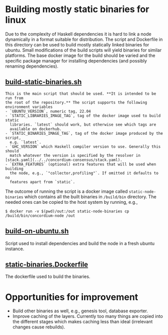 # Building mostly static binaries for linux

Due to the complexity of Haskell dependencies it is hard to link a node
dynamically in a format suitable for distribution. The script and Dockerfile in
this directory can be used to build mostly statically linked binaries for
ubuntu. Small modifications of the build scripts will yield binaries for similar
platforms. The base docker image for the build should be varied and the
specific package manager for installing dependencies (and possibly renaming dependencies).

## [build-static-binaries.sh](./build-static-binaries.sh)
    This is the main script that should be used. **It is intended to be run from
    the root of the repository.** The script supports the following environment variables
    - `UBUNTU_VERSION`, numeric tag, 22.04
    - `STATIC_LIBRARIES_IMAGE_TAG`, tag of the docker image used to build static
      libraries. `latest` should work, but otherwise see which tags are
      available on dockerhub.
    - `STATIC_BINARIES_IMAGE_TAG`, tag of the docker image produced by the script,
      e.g. `latest`.
    - `GHC_VERSION` which Haskell compiler version to use. Generally this should
      match whatever the version is specified by the resolver in [stack.yaml](../../concordium-consensus/stack.yaml).
    - `EXTRA_FEATURES` (optional) extra features that will be used when building
      the node, e.g., `"collector,profiling"`. If omitted it defaults to no
      features apart from `static`.

   The outcome of running the script is a docker image called
   `static-node-binaries` which contains all the built binaries in `/build/bin`
   directory. The needed ones can be copied to the host system by running, e.g.,

   ```console
   $ docker run -v $(pwd)/out:/out static-node-binaries cp /build/bin/concordium-node /out
   ```

## [build-on-ubuntu.sh](./build-on-ubuntu.sh)
   Script used to install dependencies and build the node in a fresh ubuntu
   instance.

## [static-binaries.Dockerfile](./static-binaries.Dockerfile)
   The dockerfile used to build the binaries.

# Opportunities for improvement

- Build other binaries as well, e.g., genesis tool, database exporter.
- Improve caching of the layers. Currently too many things are copied into the
  different stages which makes caching less than ideal (irrelevant changes cause
  rebuilds).
